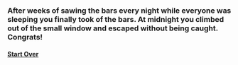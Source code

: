 ### After weeks of sawing the bars every night while everyone was sleeping you finally took of the bars. At midnight you climbed out of the small window and escaped without being caught. Congrats!
#### [Start Over](../beginning/beginning.md)